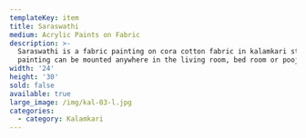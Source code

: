 ```yaml
---
templateKey: item
title: Saraswathi
medium: Acrylic Paints on Fabric
description: >-
  Saraswathi is a fabric painting on cora cotton fabric in kalamkari style. This
  painting can be mounted anywhere in the living room, bed room or pooja room.
width: '24'
height: '30'
sold: false
available: true
large_image: /img/kal-03-l.jpg
categories:
  - category: Kalamkari
---
```


